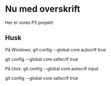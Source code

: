 # Nu med overskrift

Her er vores P3 projekt!

## Husk

På Windows:
  git config --global core.autocrlf true

  git config --global core.safecrlf true

På Unix:
  git config --global core.autocrlf input

  git config --global core.safecrlf true
